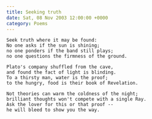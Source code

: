 ```yaml
---
title: Seeking truth
date: Sat, 08 Nov 2003 12:00:00 +0000
category: Poems
---
```


    Seek truth where it may be found:  
    No one asks if the sun is shining;  
    no one ponders if the band still plays;  
    no one questions the firmness of the ground.

    Plato's company shuffled from the cave,  
    and found the fact of light is blinding.  
    To a thirsty man, water is the proof;  
    to the hungry, food is their book of Revelation.

    Not theories can warm the coldness of the night;  
    brilliant thoughts won't compete with a single Ray.  
    Ask the lover for this or that proof --  
    he will bleed to show you the way.


